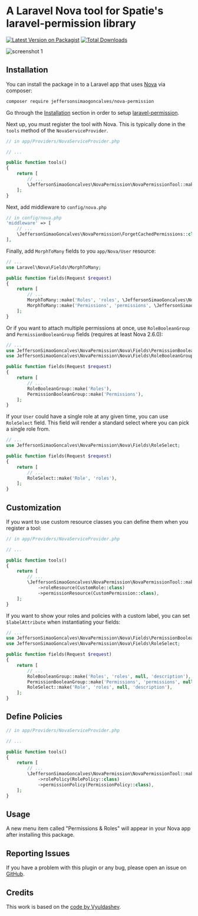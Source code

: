 # A Laravel Nova tool for Spatie's laravel-permission library

[![Latest Version on Packagist](https://img.shields.io/packagist/v/jeffersonsimaogoncalves/nova-permission.svg?style=flat-square)](https://packagist.org/packages/jeffersonsimaogoncalves/nova-permission)
[![Total Downloads](https://img.shields.io/packagist/dt/jeffersonsimaogoncalves/nova-permission.svg?style=flat-square)](https://packagist.org/packages/jeffersonsimaogoncalves/nova-permission)

![screenshot 1](https://raw.githubusercontent.com/jeffersonsimaogoncalves/nova-permission/master/docs/user-resource.png)

## Installation

You can install the package in to a Laravel app that uses [Nova](https://nova.laravel.com) via composer:

```bash
composer require jeffersonsimaogoncalves/nova-permission
```

Go through the [Installation](https://spatie.be/docs/laravel-permission/v5/introduction) section in order to setup [laravel-permission](https://packagist.org/packages/spatie/laravel-permission).

Next up, you must register the tool with Nova. This is typically done in the `tools` method of the `NovaServiceProvider`.

```php
// in app/Providers/NovaServiceProvider.php

// ...

public function tools()
{
    return [
        // ...
        \JeffersonSimaoGoncalves\NovaPermission\NovaPermissionTool::make(),
    ];
}
```

Next, add middleware to `config/nova.php`

```php
// in config/nova.php
'middleware' => [
    // ...
    \JeffersonSimaoGoncalves\NovaPermission\ForgetCachedPermissions::class,
],
```

Finally, add `MorphToMany` fields to you `app/Nova/User` resource:

```php
// ...
use Laravel\Nova\Fields\MorphToMany;

public function fields(Request $request)
{
    return [
        // ...
        MorphToMany::make('Roles', 'roles', \JeffersonSimaoGoncalves\NovaPermission\Nova\Role::class),
        MorphToMany::make('Permissions', 'permissions', \JeffersonSimaoGoncalves\NovaPermission\Nova\Permission::class),
    ];
}
```

Or if you want to attach multiple permissions at once, use `RoleBooleanGroup` and `PermissionBooleanGroup` fields (requires at least Nova 2.6.0):

```php
// ...
use JeffersonSimaoGoncalves\NovaPermission\Nova\Fields\PermissionBooleanGroup;
use JeffersonSimaoGoncalves\NovaPermission\Nova\Fields\RoleBooleanGroup;

public function fields(Request $request)
{
    return [
        // ...
        RoleBooleanGroup::make('Roles'),
        PermissionBooleanGroup::make('Permissions'),
    ];
}
```

If your `User` could have a single role at any given time, you can use `RoleSelect` field. This field will render a standard select where you can pick a single role from.

```php
// ...
use JeffersonSimaoGoncalves\NovaPermission\Nova\Fields\RoleSelect;

public function fields(Request $request)
{
    return [
        // ...
        RoleSelect::make('Role', 'roles'),
    ];
}
```

## Customization

If you want to use custom resource classes you can define them when you register a tool:

```php
// in app/Providers/NovaServiceProvider.php

// ...

public function tools()
{
    return [
        // ...
        \JeffersonSimaoGoncalves\NovaPermission\NovaPermissionTool::make()
            ->roleResource(CustomRole::class)
            ->permissionResource(CustomPermission::class),
    ];
}

```

If you want to show your roles and policies with a custom label, you can set `$labelAttribute` when instantiating your fields:

```php
// ...
use JeffersonSimaoGoncalves\NovaPermission\Nova\Fields\PermissionBooleanGroup;
use JeffersonSimaoGoncalves\NovaPermission\Nova\Fields\RoleSelect;

public function fields(Request $request)
{
    return [
        // ...
        RoleBooleanGroup::make('Roles', 'roles', null, 'description'),
        PermissionBooleanGroup::make('Permissions', 'permissions', null, 'description'),
        RoleSelect::make('Role', 'roles', null, 'description'),
    ];
}
```


## Define Policies

```php
// in app/Providers/NovaServiceProvider.php

// ...

public function tools()
{
    return [
        // ...
        \JeffersonSimaoGoncalves\NovaPermission\NovaPermissionTool::make()
            ->rolePolicy(RolePolicy::class)
            ->permissionPolicy(PermissionPolicy::class),
    ];
}

```

## Usage

A new menu item called "Permissions & Roles" will appear in your Nova app after installing this package.

## Reporting Issues

If you have a problem with this plugin or any bug, please open an issue on [GitHub](https://github.com/jeffersonsimaogoncalves/cakephp-rest-api/issues).

## Credits

This work is based on the [code by Vyuldashev](https://github.com/vyuldashev/nova-permission).
